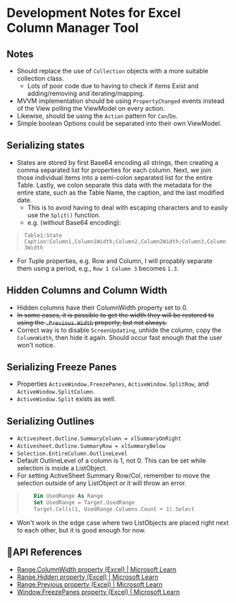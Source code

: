 # Development Notes for Excel Column Manager Tool
## Notes
- Should replace the use of `Collection` objects with a more suitable collection class.
  - Lots of poor code due to having to check if items Exist and adding/removing and iterating/mapping.
- MVVM implementation should be using `PropertyChanged` events instead of the View polling the ViewModel on every action.
- Likewise, should be using the `Action` pattern for `Can`/`Do`.
- Simple boolean Options could be separated into their own ViewModel.
## Serializing states
- States are stored by first Base64 encoding all strings, then creating a comma separated list for properties for each column. Next, we join those individual items into a semi-colon separated list for the entire Table. Lastly, we colon separate this data with the metadata for the entire state, such as the Table Name, the caption, and the last modified date.
  - This is to avoid having to deal with escaping characters and to easily use the `Split()` function.
  - e.g. (without Base64 encoding):
> `Table1:State Caption:Column1,Column1Width;Column2,Column2Width;Column3,Column3Width`
- For Tuple properties, e.g. Row and Column, I will propably separate them using a period, e.g., `Row 1 Column 3` becomes `1.3`.
## Hidden Columns and Column Width
- Hidden columns have their ColumnWidth property set to 0. 
- ~~In some cases, it is possible to get the width they will be restored to using the `.Previous.Width` property, but not always.~~
- Correct way is to disable `ScreenUpdating`, unhide the column, copy the `ColumnWidth`, then hide it again. Should occur fast enough that the user won't notice.
## Serializing Freeze Panes
- Properties `ActiveWindow.FreezePanes`, `ActiveWindow.SplitRow`, and `ActiveWindow.SplitColumn`.
- `ActiveWindow.Split` exists as well.
## Serializing Outlines
- `Activesheet.Outline.SummaryColumn = xlSummaryOnRight`
- `Activesheet.Outline.SummaryRow = xlSummaryBelow`
- `Selection.EntireColumn.OutlineLevel`
- Default OutlineLevel of a column is 1, not 0. This can be set while selection is inside a ListObject.
- For setting ActiveSheet Summary Row/Col, remember to move the selection outside of any ListObject or it will throw an error.
>```vb
>    Dim UsedRange As Range
>    Set UsedRange = Target.UsedRange
>    Target.Cells(1, UsedRange.Columns.Count + 1).Select
>```
- Won't work in the edge case where two ListObjects are placed right next to each other, but it is good enough for now.

## 📖API References
- [Range.ColumnWidth property (Excel) | Microsoft Learn](https://learn.microsoft.com/en-us/office/vba/api/excel.range.columnwidth)
- [Range.Hidden property (Excel) | Microsoft Learn](https://learn.microsoft.com/en-us/office/vba/api/excel.range.hidden)
- [Range.Previous property (Excel) | Microsoft Learn](https://learn.microsoft.com/en-us/office/vba/api/excel.range.previous)
- [Window.FreezePanes property (Excel) | Microsoft Learn](https://learn.microsoft.com/en-us/office/vba/api/excel.window.freezepanes)